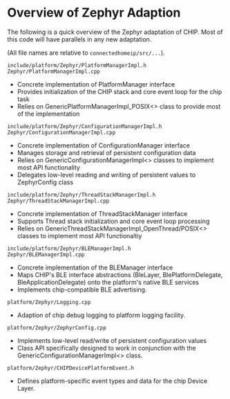 # Overview of Zephyr Adaption

The following is a quick overview of the Zephyr adaptation of CHIP. Most of
this code will have parallels in any new adaptation.

(All file names are relative to `connectedhomeip/src/...`).

`include/platform/Zephyr/PlatformManagerImpl.h`<br>`Zephyr/PlatformManagerImpl.cpp`

-   Concrete implementation of PlatformManager interface
-   Provides initialization of the CHIP stack and core event loop for the chip
    task
-   Relies on GenericPlatformManagerImpl_POSIX<> class to provide most of the
    implementation

`include/platform/Zephyr/ConfigurationManagerImpl.h`<br>`Zephyr/ConfigurationManagerImpl.cpp`

-   Concrete implementation of ConfigurationManager interface
-   Manages storage and retrieval of persistent configuration data
-   Relies on GenericConfigurationManagerImpl<> classes to implement most API
    functionality
-   Delegates low-level reading and writing of persistent values to ZephyrConfig
    class

`include/platform/Zephyr/ThreadStackManagerImpl.h`<br>`Zephyr/ThreadStackManagerImpl.cpp`

-   Concrete implementation of ThreadStackManager interface
-   Supports Thread stack initialization and core event loop processing
-   Relies on GenericThreadStackManagerImpl_OpenThread/POSIX<> classes to
    implement most API functionaltiy

`include/platform/Zephyr/BLEManagerImpl.h`<br>`Zephyr/BLEManagerImpl.cpp`

-   Concrete implementation of the BLEManager interface
-   Maps CHIP's BLE interface abstractions (BleLayer, BlePlatformDelegate,
    BleApplicationDelegate) onto the platform's native BLE services
-   Implements chip-compatible BLE advertising.

`platform/Zephyr/Logging.cpp`

-   Adaption of chip debug logging to platform logging facility.

`platform/Zephyr/ZephyrConfig.cpp`

-   Implements low-level read/write of persistent configuration values
-   Class API specifically designed to work in conjunction with the
    GenericConfigurationManagerImpl<> class.

`platform/Zephyr/CHIPDevicePlatformEvent.h`

-   Defines platform-specific event types and data for the chip Device Layer.
